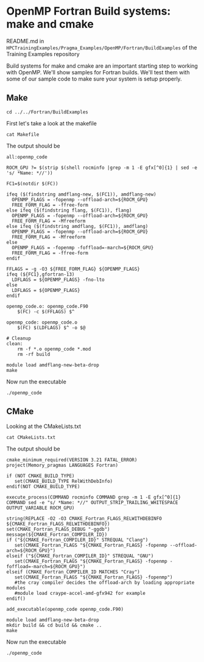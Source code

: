 # OpenMP Fortran Build systems: make and cmake

README.md in `HPCTrainingExamples/Pragma_Examples/OpenMP/Fortran/BuildExamples` of the Training Examples repository

Build systems for make and cmake are an important starting step to working with OpenMP.
We'll show samples for Fortran builds. We'll test them with
some of our sample code to make sure your system is setup properly.

## Make

```
cd ../../Fortran/BuildExamples
```

First let's take a look at the makefile

```
cat Makefile
```

The output should be

```
all:openmp_code

ROCM_GPU ?= $(strip $(shell rocminfo |grep -m 1 -E gfx[^0]{1} | sed -e 's/ *Name: *//'))

FC1=$(notdir $(FC))

ifeq ($(findstring amdflang-new, $(FC1)), amdflang-new)
  OPENMP_FLAGS = -fopenmp --offload-arch=${ROCM_GPU}
  FREE_FORM_FLAG = -ffree-form
else ifeq ($(findstring flang, $(FC1)), flang)
  OPENMP_FLAGS = -fopenmp --offload-arch=${ROCM_GPU}
  FREE_FORM_FLAG = -Mfreeform
else ifeq ($(findstring amdflang, $(FC1)), amdflang)
  OPENMP_FLAGS = -fopenmp --offload-arch=${ROCM_GPU}
  FREE_FORM_FLAG = -Mfreeform
else
  OPENMP_FLAGS = -fopenmp -foffload=-march=${ROCM_GPU}
  FREE_FORM_FLAG = -ffree-form
endif

FFLAGS = -g -O3 ${FREE_FORM_FLAG} ${OPENMP_FLAGS}
ifeq (${FC1},gfortran-13)
  LDFLAGS = ${OPENMP_FLAGS} -fno-lto
else
  LDFLAGS = ${OPENMP_FLAGS}
endif

openmp_code.o: openmp_code.F90
	$(FC) -c $(FFLAGS) $^

openmp_code: openmp_code.o
	$(FC) $(LDFLAGS) $^ -o $@

# Cleanup
clean:
	rm -f *.o openmp_code *.mod
	rm -rf build
```

```
module load amdflang-new-beta-drop
make
```

Now run the executable

```
./openmp_code
```

## CMake

Looking at the CMakeLists.txt

```
cat CMakeLists.txt
```

The output should be

```
cmake_minimum_required(VERSION 3.21 FATAL_ERROR)
project(Memory_pragmas LANGUAGES Fortran)

if (NOT CMAKE_BUILD_TYPE)
   set(CMAKE_BUILD_TYPE RelWithDebInfo)
endif(NOT CMAKE_BUILD_TYPE)

execute_process(COMMAND rocminfo COMMAND grep -m 1 -E gfx[^0]{1} COMMAND sed -e "s/ *Name: *//" OUTPUT_STRIP_TRAILING_WHITESPACE OUTPUT_VARIABLE ROCM_GPU)

string(REPLACE -O2 -O3 CMAKE_Fortran_FLAGS_RELWITHDEBINFO ${CMAKE_Fortran_FLAGS_RELWITHDEBINFO})
set(CMAKE_Fortran_FLAGS_DEBUG "-ggdb")
message(${CMAKE_Fortran_COMPILER_ID})
if ("${CMAKE_Fortran_COMPILER_ID}" STREQUAL "Clang")
   set(CMAKE_Fortran_FLAGS "${CMAKE_Fortran_FLAGS} -fopenmp --offload-arch=${ROCM_GPU}")
elseif ("${CMAKE_Fortran_COMPILER_ID}" STREQUAL "GNU")
   set(CMAKE_Fortran_FLAGS "${CMAKE_Fortran_FLAGS} -fopenmp -foffload=-march=${ROCM_GPU}")
elseif (CMAKE_Fortran_COMPILER_ID MATCHES "Cray")
   set(CMAKE_Fortran_FLAGS "${CMAKE_Fortran_FLAGS} -fopenmp")
   #the cray compiler decides the offload-arch by loading appropriate modules
   #module load craype-accel-amd-gfx942 for example
endif()

add_executable(openmp_code openmp_code.F90)
```

```
module load amdflang-new-beta-drop
mkdir build && cd build && cmake ..
make
```

Now run the executable

```
./openmp_code
```

